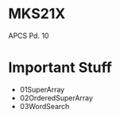 # MKS21X

APCS Pd. 10

# Important Stuff

  - 01SuperArray
  - 02OrderedSuperArray
  - 03WordSearch
